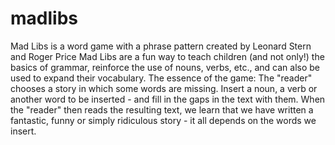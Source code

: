 # madlibs
Mad Libs is a word game with a phrase pattern created by Leonard Stern and Roger Price
Mad Libs are a fun way to teach children (and not only!) the basics of grammar, reinforce the use of nouns, verbs, etc., and can also be used to expand their vocabulary. The essence of the game: The "reader" chooses a story in which some words are missing. Insert a noun, a verb or another word to be inserted - and fill in the gaps in the text with them.  When the "reader" then reads the resulting text, we learn that we have written a fantastic, funny or simply ridiculous story - it all depends on the words we insert.
